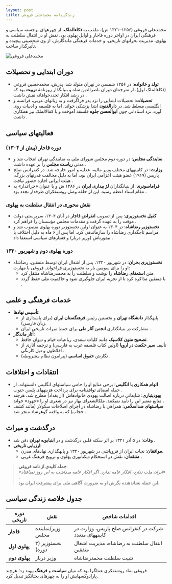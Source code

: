 ```yaml
---
layout: post
title: زندگینامه محمدعلی فروغی
---
```


محمدعلی فروغی (۱۲۵۶–۱۳۲۱ ش)، ملقب به **ذکاءالملک**، از چهرههای برجسته سیاسی و فرهنگی ایران در اواخر دوره قاجار و اوایل پهلوی بود. نقش او در انتقال سلطنت به پهلوی، مدیریت بحرانهای تاریخی، و خدمات فرهنگی ماندگارش، از وی شخصیتی پیچیده و تأثیرگذار ساخت.  

![محمدعلی فروغی](https://indexes.ir/biography/mohammad-ali-foroughi.jpg)

## دوران ابتدایی و تحصیلات  
- **تولد و خانواده**: در ۱۲۵۶ شمسی در تهران متولد شد. پدرش، محمدحسین فروغی (ذکاءالملک اول)، از مترجمان دوران ناصرالدین شاه و بنیانگذار روزنامهٔ **تربیت** بود که در رشد افکار تجددخواهانه نقش داشت .  
- **تحصیلات**: تحصیلات ابتدایی را نزد پدر فراگرفت و به زبانهای عربی، فرانسه و انگلیسی مسلط شد. در **دارالفنون** ابتدا پزشکی خواند، اما به فلسفه و ادبیات روی آورد. نزد استادانی چون **ابوالحسن جلوه** فلسفه آموخت و با کمالالملک نیز همکاری داشت .  

## فعالیتهای سیاسی  
### دوره قاجار (پیش از ۱۳۰۴)  
- **نمایندگی مجلس**: در دوره دوم مجلس شورای ملی به نمایندگی تهران انتخاب شد و مدتی **ریاست مجلس** را بر عهده داشت .  
- **وزارت**: در کابینههای مختلف وزیر مالیه، عدلیه و امور خارجه شد. در کنفرانس صلح پاریس (۱۹۱۹) عضو هیئت اعزامی ایران بود، اما به دلیل مخالفت قدرتهای بزرگ، هیئت ایرانی اجازه حضور نیافت .  
- **فراماسونری**: از بنیانگذاران **لژ بیداری ایران** در ۱۲۸۶ ش و با عنوان «چراغدار» به مقام استاد اعظم رسید. این لژ حلقه وصل روشنفکران طرفدار تجدد بود .  

### نقش محوری در انتقال سلطنت به پهلوی  
- **کفیل نخستوزیری**: پس از تصویب **انقراض قاجار** در آبان ۱۳۰۴، سرپرستی دولت موقت را به عهده گرفت و مقدمات مجلس مؤسسان را فراهم کرد .  
- **نخستوزیر رضاشاه**: در ۱۳۰۴ به عنوان اولین نخستوزیر دوره پهلوی منصوب شد و مراسم تاجگذاری رضاشاه را سازماندهی کرد. اما پس از ۶ ماه به دلیل اختلاف با تیمورتاش (وزیر دربار) و فشارهای سیاسی استعفا داد .  

### دوره پهلوی دوم و شهریور ۱۳۲۰  
- **نخستوزیری بحران**: در شهریور ۱۳۲۰، پس از اشغال ایران توسط متفقین، رضاشاه او را برای سومین بار به نخستوزیری فراخواند. فروغی با مهارت:  
  - متن **استعفای رضاشاه** را نوشت و سلطنت را به محمدرضاشاه منتقل کرد.  
  - با متفقین مذاکره کرد تا از تجزیه ایران جلوگیری شود و حاکمیت ملی حفظ گردد .  

## خدمات فرهنگی و علمی  
- **تأسیس نهادها**:  
  - پایهگذار **دانشگاه تهران** و نخستین رئیس **فرهنگستان ایران** (برای پاسداری از زبان فارسی).  
  - مشارکت در بنیانگذاری **انجمن آثار ملی** برای حفظ میراث تاریخی ایران .  
- **آثار ماندگار**:  
  - **تصحیح متون کلاسیک** مانند کلیات سعدی، رباعیات خیام و دیوان حافظ.  
  - تألیف **سیر حکمت در اروپا** (اولین کتاب فلسفه غرب به فارسی) و ترجمه آثاری از افلاطون و دیل کارنگی .  
  - نگارش **حقوق اساسی** (پیرامون نظام مشروطه) .  

## انتقادات و اختلافات  
- **اتهام همکاری با انگلیس**: برخی منابع او را حامی سیاستهای انگلیس دانستهاند، از جمله امضای توافقنامه برای پرداخت هزینههای پلیس جنوب .  
- **یهودیتباری**: شایعاتی درباره اصالت یهودی خانوادهاش (از بغداد) مطرح شد، هرچند منابع معتبر این را تأیید نمیکنند. ملکالشعرای بهار نیز در شعری او را «جهود» خواند .  
- **سیاستهای ضداسلامی**: همراهی با رضاشاه در اجرای اصلاحات سکولار (مانند کشف حجاب) که به واقعه گوهرشاد منجر شد .  

## درگذشت و میراث  
- **وفات**: در ۵ آذر ۱۳۲۱ بر اثر سکته قلبی درگذشت و در **ابنبابویه تهران** دفن شد .  
- **ارزیابی تاریخی**:  
  - **موافقان**: نجات ایران از فروپاشی در شهریور ۱۳۲۰ و پایهگذاری نهادهای مدرن.  
  - **منتقدان**: نقش در استحکام دیکتاتوری پهلوی و ترویج فرهنگ غربی .  

> **جمله کلیدی از نامه فروغی**:  
> *«ایران ملت ندارد، افکار عامه ندارد. اگر افکار عامه میداشت به این روز نمیافتاد»* .  
این جمله نشاندهنده نگرش او به ضرورت آگاهی ملی برای پیشرفت ایران بود.  

## جدول خلاصه زندگی سیاسی  

| دوره تاریخی | نقش | اقدامات شاخص |  
|------------|------|--------------|  
| **قاجار** | وزیر/نماینده مجلس | شرکت در کنفرانس صلح پاریس، وزارت در کابینههای متعدد |  
| **پهلوی اول** | نخستوزیر (۳ دوره) | انتقال سلطنت به رضاشاه، مدیریت اشغال متفقین |  
| **پهلوی دوم** | وزیر دربار | تثبیت سلطنت محمدرضاشاه |  

فروغی نماد روشنفکری عملگرا بود که میان **سیاست** و **فرهنگ** پیوند زد؛ هرچند پارادوکسهایش او را به چهرهای بحثانگیز تبدیل کرد.
